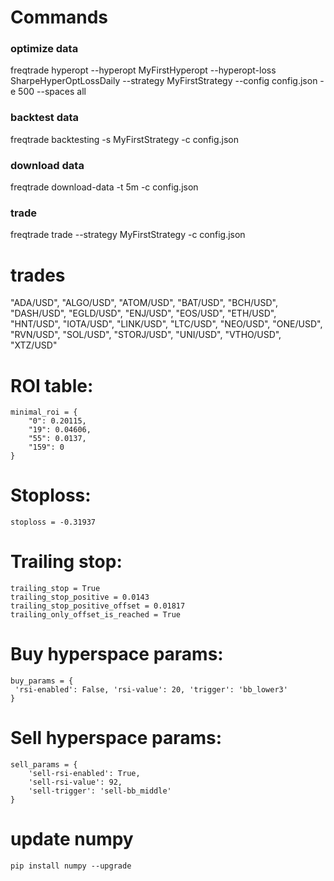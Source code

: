# Commands

### optimize data
freqtrade hyperopt --hyperopt MyFirstHyperopt --hyperopt-loss SharpeHyperOptLossDaily --strategy MyFirstStrategy --config config.json -e 500 --spaces all

### backtest data
freqtrade backtesting -s MyFirstStrategy -c config.json

### download data
freqtrade download-data -t 5m -c config.json

### trade
freqtrade trade --strategy MyFirstStrategy -c config.json

# trades
"ADA/USD",
"ALGO/USD",
"ATOM/USD",
"BAT/USD",
"BCH/USD",
"DASH/USD",
"EGLD/USD",
"ENJ/USD",
"EOS/USD",
"ETH/USD",
"HNT/USD",
"IOTA/USD",
"LINK/USD",
"LTC/USD",
"NEO/USD",
"ONE/USD",
"RVN/USD",
"SOL/USD",
"STORJ/USD",
"UNI/USD",
"VTHO/USD",
"XTZ/USD"


# ROI table:
    minimal_roi = {
        "0": 0.20115,
        "19": 0.04606,
        "55": 0.0137,
        "159": 0
    }

# Stoploss:
    stoploss = -0.31937

# Trailing stop:
    trailing_stop = True
    trailing_stop_positive = 0.0143
    trailing_stop_positive_offset = 0.01817
    trailing_only_offset_is_reached = True

# Buy hyperspace params:
    buy_params = {
     'rsi-enabled': False, 'rsi-value': 20, 'trigger': 'bb_lower3'
    }

# Sell hyperspace params:
    sell_params = {
        'sell-rsi-enabled': True,
        'sell-rsi-value': 92,
        'sell-trigger': 'sell-bb_middle'
    }

# update numpy
    pip install numpy --upgrade